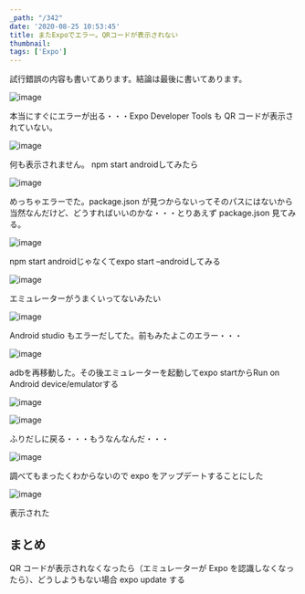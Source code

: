 ```yaml
---
_path: "/342"
date: '2020-08-25 10:53:45'
title: またExpoでエラー。QRコードが表示されない
thumbnail:
tags: ['Expo']
---
```

試行錯誤の内容も書いてあります。結論は最後に書いてあります。

![image](/img/blog/contents/2020/08/image-39.png)

本当にすぐにエラーが出る・・・Expo Developer Tools も QR コードが表示されていない。

![image](/img/blog/contents/2020/08/image-29.png)

何も表示されません。
npm start androidしてみたら

![image](/img/blog/contents/2020/08/image-30.png)

めっちゃエラーでた。package.json が見つからないってそのパスにはないから当然なんだけど、どうすればいいのかな・・・とりあえず package.json 見てみる。

![image](/img/blog/contents/2020/08/image-31.png)

npm start androidじゃなくてexpo start –androidしてみる

![image](/img/blog/contents/2020/08/image-32.png)

エミュレーターがうまくいってないみたい

![image](/img/blog/contents/2020/08/image-34.png)

Android studio もエラーだしてた。前もみたよこのエラー・・・

![image](/img/blog/contents/2020/08/image-35.png)

adbを再移動した。その後エミュレーターを起動してexpo startからRun on Android device/emulatorする

![image](/img/blog/contents/2020/08/image-36.png)

![image](/img/blog/contents/2020/08/image-37.png)

ふりだしに戻る・・・もうなんなんだ・・・

![image](/img/blog/contents/2020/08/image-38.png)

調べてもまったくわからないので expo をアップデートすることにした

![image](/img/blog/contents/2020/08/1-1.png)

表示された

## まとめ

QR コードが表示されなくなったら（エミュレーターが Expo を認識しなくなったら）、どうしようもない場合 expo update する

